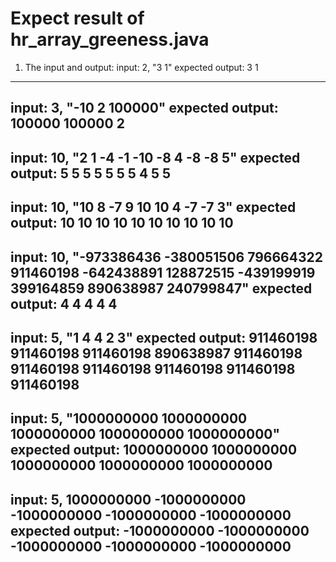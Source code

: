 # Expect result of hr_array_greeness.java 
1. The input and output:
input: 2, "3 1"
expected output: 
3
1
---------------- 
input: 3, "-10 2 100000"
expected output:
100000
100000
2
---------------- 
input: 10, "2 1 -4 -1 -10 -8 4 -8 -8 5"
expected output:
5
5
5
5
5
5
5
4
5
5
---------------- 
input: 10, "10 8 -7 9 10 10 4 -7 -7 3"
expected output: 
10
10
10
10
10
10
10
10
10
10
---------------- 
input: 10, "-973386436 -380051506 796664322 911460198 -642438891 128872515 -439199919 399164859 890638987 240799847"
expected output: 
4
4
4
4
4
---------------- 
input: 5, "1 4 4 2 3"
expected output: 
911460198
911460198
911460198
890638987
911460198
911460198
911460198
911460198
911460198
911460198
---------------- 
input: 5, "1000000000 1000000000 1000000000 1000000000 1000000000"
expected output:
1000000000
1000000000
1000000000
1000000000
1000000000
---------------- 
input: 5, 1000000000 -1000000000 -1000000000 -1000000000 -1000000000
expected output:
-1000000000
-1000000000
-1000000000
-1000000000
-1000000000
---------------- 
